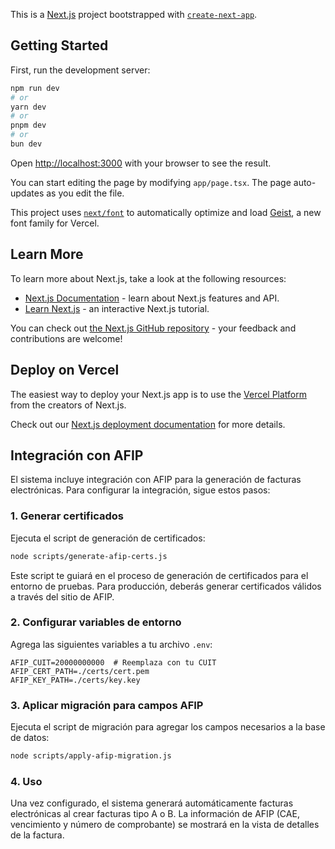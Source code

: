 This is a [Next.js](https://nextjs.org) project bootstrapped with [`create-next-app`](https://nextjs.org/docs/app/api-reference/cli/create-next-app).

## Getting Started

First, run the development server:

```bash
npm run dev
# or
yarn dev
# or
pnpm dev
# or
bun dev
```

Open [http://localhost:3000](http://localhost:3000) with your browser to see the result.

You can start editing the page by modifying `app/page.tsx`. The page auto-updates as you edit the file.

This project uses [`next/font`](https://nextjs.org/docs/app/building-your-application/optimizing/fonts) to automatically optimize and load [Geist](https://vercel.com/font), a new font family for Vercel.

## Learn More

To learn more about Next.js, take a look at the following resources:

- [Next.js Documentation](https://nextjs.org/docs) - learn about Next.js features and API.
- [Learn Next.js](https://nextjs.org/learn) - an interactive Next.js tutorial.

You can check out [the Next.js GitHub repository](https://github.com/vercel/next.js) - your feedback and contributions are welcome!

## Deploy on Vercel

The easiest way to deploy your Next.js app is to use the [Vercel Platform](https://vercel.com/new?utm_medium=default-template&filter=next.js&utm_source=create-next-app&utm_campaign=create-next-app-readme) from the creators of Next.js.

Check out our [Next.js deployment documentation](https://nextjs.org/docs/app/building-your-application/deploying) for more details.

## Integración con AFIP

El sistema incluye integración con AFIP para la generación de facturas electrónicas. Para configurar la integración, sigue estos pasos:

### 1. Generar certificados

Ejecuta el script de generación de certificados:

```bash
node scripts/generate-afip-certs.js
```

Este script te guiará en el proceso de generación de certificados para el entorno de pruebas. Para producción, deberás generar certificados válidos a través del sitio de AFIP.

### 2. Configurar variables de entorno

Agrega las siguientes variables a tu archivo `.env`:

```
AFIP_CUIT=20000000000  # Reemplaza con tu CUIT
AFIP_CERT_PATH=./certs/cert.pem
AFIP_KEY_PATH=./certs/key.key
```

### 3. Aplicar migración para campos AFIP

Ejecuta el script de migración para agregar los campos necesarios a la base de datos:

```bash
node scripts/apply-afip-migration.js
```

### 4. Uso

Una vez configurado, el sistema generará automáticamente facturas electrónicas al crear facturas tipo A o B. La información de AFIP (CAE, vencimiento y número de comprobante) se mostrará en la vista de detalles de la factura.
